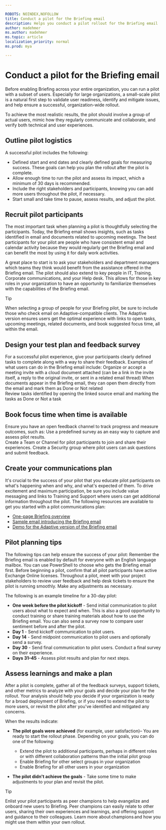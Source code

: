 ```yaml
---

ROBOTS: NOINDEX,NOFOLLOW
title: Conduct a pilot for the Briefing email
description: Helps you conduct a pilot rollout for the Briefing email
author: madehmer
ms.author: madehmer
ms.topic: article
localization_priority: normal 
ms.prod: mya

---
```


# Conduct a pilot for the Briefing email

Before enabling Briefing across your entire organization, you can run a pilot with a subset of users. Especially for large organizations, a small-scale pilot is a natural first step to validate user readiness, identify and mitigate issues, and help ensure a successful, organization-wide rollout.

To achieve the most realistic results, the pilot should involve a group of actual users, mimic how they regularly communicate and collaborate, and verify both technical and user experiences.  

## Outline pilot logistics

A successful pilot includes the following:

* Defined start and end dates and clearly defined goals for measuring success. These goals can help you plan the rollout after the pilot is complete.  
* Allow enough time to run the pilot and assess its impact, which a minimum of 30 days is recommended.  
* Include the right stakeholders and participants, knowing you can add more users throughout the pilot, if necessary.  
* Start small and take time to pause, assess results, and adjust the pilot.  

## Recruit pilot participants

The most important task when planning a pilot is thoughtfully selecting the participants. Today, the Briefing email shows insights, such as tasks identified in email and documents related to upcoming meetings. The best participants for your pilot are people who have consistent email and calendar activity because they would regularly get the Briefing email and can benefit the most by using it for daily work activities.

A great place to start is to ask your stakeholders and department managers which teams they think would benefit from the assistance offered in the Briefing email. The pilot should also extend to key people in IT, Training, Corporate communications, and your Help desk. This allows for those in key roles in your organization to have an opportunity to familiarize themselves with the capabilities of the Briefing email.

 > [!Tip]
 > When selecting a group of people for your Briefing pilot, be sure to include those who check email on Adaptive-compatible clients. The Adaptive version ensures users get the optimal experience with links to open tasks, upcoming meetings, related documents, and book suggested focus time, all within the email.

## Design your test plan and feedback survey

For a successful pilot experience, give your participants clearly defined tasks to complete along with a way to share their feedback. Examples of what users can do in the Briefing email include:
Organize or accept a meeting invite with a cloud document attached (can be a link in the invite itself, a reply to the original invite, or sent in a related email thread) 
When documents appear in the Briefing email, they can open them directly from the email and mark them as Done or Not related  
Review tasks identified by opening the linked source email and marking the tasks as Done or Not a task  

## Book focus time when time is available

Ensure you have an open feedback channel to track progress and measure outcomes, such as: 
Use a predefined survey as an easy way to capture and assess pilot results.  
Create a Team or Channel for pilot participants to join and share their experiences. 
Create a Security group where pilot users can ask questions and submit feedback. 

## Create your communications plan

It's crucial to the success of your pilot that you educate pilot participants on what's happening when and why, and what's expected of them. To drive excitement and maximum participation, be sure you include value messaging and links to Training and Support where users can get additional information throughout the pilot. The following resources are available to get you started with a pilot communications plan: 

* [One-page Briefing overview](briefing-overview.docx) 
* [Sample email introducing the Briefing email](email-to-introduce-briefing.docx) 
* [Demo for the Adaptive version of the Briefing email](briefing-demo.gif) 
 
## Pilot planning tips

The following tips can help ensure the success of your pilot: 
Remember the Briefing email is enabled by default for everyone with an English language mailbox. You can use PowerShell to choose who gets the Briefing email first. 
Before beginning a pilot, confirm that all pilot participants have active Exchange Online licenses. 
Throughout a pilot, meet with your project stakeholders to review user feedback and help desk tickets to ensure the pilot is running smoothly. Make any adjustments as necessary. 
 
The following is an example timeline for a 30-day pilot: 

* **One week before the pilot kickoff** - Send initial communication to pilot users about what to expect and when. This is also a good opportunity to conduct training or share training materials about how to use the Briefing email. You can also send a survey now to compare user sentiment before and after the pilot.
* **Day 1** - Send kickoff communication to pilot users. 
* **Day 14** - Send midpoint communication to pilot users and optionally send a survey. 
* **Day 30** - Send final communication to pilot users. Conduct a final survey on their experience. 
* **Days 31–45** - Assess pilot results and plan for next steps. 
 
## Assess learnings and make a plan 

After a pilot is complete, gather all of the feedback surveys, support tickets, and other metrics to analyze with your goals and decide your plan for the rollout. Your analysis should help you decide if your organization is ready for a broad deployment of Briefing, or if you need to extend the pilot to more users, or revisit the pilot after you've identified and mitigated any concerns. 

When the results indicate: 

* **The pilot goals were achieved** (for example, user satisfaction)– You are ready to start the rollout phase. Depending on your goals, you can do one of the following: 

  * Extend the pilot to additional participants, perhaps in different roles or with different collaboration patterns than the initial pilot group 
  * Enable Briefing for other select groups in your organization 
  * Enable Briefing for all other users in your organization 

* **The pilot didn't achieve the goals** - Take some time to make adjustments to your plan and revisit the pilot.
 
 > [!Tip]
 > Enlist your pilot participants as peer champions to help evangelize and onboard new users to Briefing. Peer champions can easily relate to other users, sharing their own experiences and learnings, and offering support and guidance to their colleagues. Learn more about champions and how you might use them within your own rollout. 
